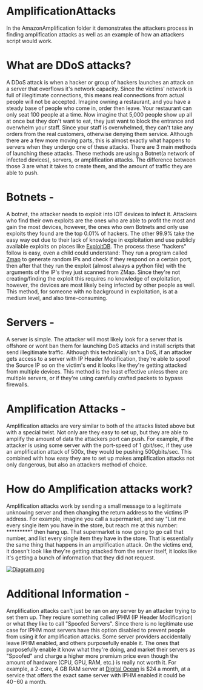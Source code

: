 # AmplificationAttacks

In the AmazonAmplification folder it demonstrates the attackers process in finding amplification attacks as well as an example of how an attackers script would work.

# What are DDoS attacks?
A DDoS attack is when a hacker or group of hackers launches an attack on a server that overflows it's network capacity. Since the victims' network is full of illegitimate connections, this means real connections from actual people will not be accepted. Imagine owning a restaurant, and you have a steady base of people who come in, order then leave. Your restaurant can only seat 100 people at a time. Now imagine that 5,000 people show up all at once but they don't want to eat, they just want to block the entrance and overwhelm your staff. Since your staff is overwhelmed, they can't take any orders from the real customers, otherwise denying them service. Although there are a few more moving parts, this is almost exactly what happens to servers when they undergo one of these attacks. There are 3 main methods of launching these attacks. These methods are using a Botnet(a network of infected devices), servers, or amplification attacks. The difference between those 3 are what it takes to create them, and the amount of traffic they are able to push. 

# Botnets - 
A botnet, the attacker needs to exploit into IOT devices to infect it. Attackers who find their own exploits are the ones who are able to profit the most and gain the most devices, however, the ones who own Botnets and only use exploits they found are the top 0.01% of hackers. The other 99.9% take the easy way out due to their lack of knowledge in exploitation and use publicly available exploits on places like [ExploitDB](https://www.exploit-db.com/). The process these "hackers" follow is easy, even a child could understand: They run a program called [Zmap](https://github.com/zmap/zmap) to generate random IPs and check if they respond on a certain port, then after that they run the exploit (almost always a python file) with the arguments of the IP's they just scanned from ZMap. Since they're not creating/finding the exploit this requires no knowledge of exploitation, however, the devices are most likely being infected by other people as well. This method, for someone with no background in exploitation, is at a medium level, and also time-consuming.

# Servers -
A server is simple. The attacker will most likely look for a server that is offshore or wont ban them for launching DoS attacks and install scripts that send illegitimate traffic. Although this technically isn't a DoS, if an attacker gets access to a server with IP Header Modification, they're able to spoof the Source IP so on the victim's end it looks like they're getting attacked from multiple devices. This method is the least effective unless there are multiple servers, or if they're using carefully crafted packets to bypass firewalls.

# Amplification Attacks - 
Amplification attacks are very similar to both of the attacks listed above but with a special twist. Not only are they easy to set up, but they are able to amplify the amount of data the attackers port can push. For example, if the attacker is using some server with the port-speed of 1 gbit/sec, if they use an amplification attack of 500x, they would be pushing 500gbits/sec. This combined with how easy they are to set up makes amplification attacks not only dangerous, but also an attackers method of choice.

# How do Amplification attacks work?
Amplification attacks work by sending a small message to a legitimate unknowing server and then changing the return address to the victims IP address. For example, imagine you call a supermarket, and say "List me every single item you have in the store, but reach me at this number: *********" then hang up. That supermarket is now going to go call that number, and list every single item they have in the store. That is essentially the same thing that happens in an amplification attack. On the victims end, it doesn't look like they're getting attacked from the server itself, it looks like it's getting a bunch of information that they did not request. 

[![Diagram.png](https://i.postimg.cc/XvGqttDs/Diagram.png)](https://postimg.cc/SX4mM149)

# Additional Information - 
Amplification attacks can't just be ran on any server by an attacker trying to set them up. They reqiure something called IPHM (IP Header Modification) or what they like to call "Spoofed Servers". Since there is no legitimate use case for IPHM most servers have this option disabled to prevent people from using it for amplification attacks. Some server providers accidentally leave IPHM enabled, and others purposefully enable it. The ones that purposefully enable it know what they're doing, and market their servers as "Spoofed" and charge a higher more premium price even though the amount of hardware (CPU, GPU, RAM, etc.) is really not worth it. For example, a 2-core, 4 GB RAM server at [Digital Ocean](https://www.digitalocean.com/pricing/droplets#basic-droplets) is $24 a month, at a service that offers the exact same server with IPHM enabled it could be $40-$60 a month. 
